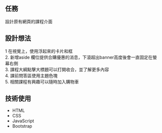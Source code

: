 
<h2>任務</h2>
  設計原有網頁的課程介面
<h2>設計想法</h2>
  1  在視覺上，使用浮起來的卡片和框 <br>
  2. 新增aside 欄位提供合購優惠的消息，下滾超出banner高度後會一直固定在螢幕右側 <br>
  3. 課程大綱點擊大標題可以打開收合，並了解更多內容<br>
  4. 課前問答區使用主題色塊<br>
  5. 相關課程有興趣可以隨時加入購物車<br>
  
<h2>技術使用</h2>
<ul>
  <li>HTML</li>
  <li>CSS</li>
  <li>JavaScript</li>
  <li>Bootstrap</li>
</ul>
